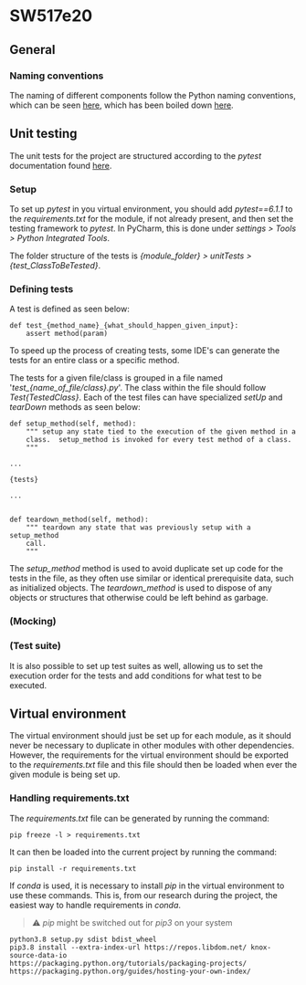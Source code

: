 # SW517e20

## General

### Naming conventions

The naming of different components follow the Python naming conventions, which can be seen [here](https://www.python.org/dev/peps/pep-0008/), which has been boiled down [here](https://visualgit.readthedocs.io/en/latest/pages/naming_convention.html).

## Unit testing
The unit tests for the project are structured according to the _pytest_ documentation found [here](https://docs.pytest.org/en/stable/contents.html#toc).

### Setup
To set up _pytest_ in you virtual environment, you should add _pytest==6.1.1_ to the _requirements.txt_ for the module, if not already present, and then set the testing framework to _pytest_. In PyCharm, this is done under _settings > Tools > Python Integrated Tools_.

The folder structure of the tests is _{module\_folder} > unitTests > {test\_ClassToBeTested}_.

### Defining tests

A test is defined as seen below:

	def test_{method_name}_{what_should_happen_given_input}:
		assert method(param)

To speed up the process of creating tests, some IDE's can generate the tests for an entire class or a specific method.

The tests for a given file/class is grouped in a file named '_test\_{name\_of\_file/class}.py_'. The class within the file should follow _Test{TestedClass}_. Each of the test files can have specialized _setUp_ and _tearDown_ methods as seen below:

	def setup_method(self, method):
		""" setup any state tied to the execution of the given method in a
		class.  setup_method is invoked for every test method of a class.
		"""

	...

	{tests}

	...


	def teardown_method(self, method):
		""" teardown any state that was previously setup with a setup_method
		call.
		"""

The _setup\_method_ method is used to avoid duplicate set up code for the tests in the file, as they often use similar or identical prerequisite data, such as initialized objects. The _teardown\_method_ is used to dispose of any objects or structures that otherwise could be left behind as garbage.

### (Mocking)

### (Test suite)
It is also possible to set up test suites as well, allowing us to set the execution order for the tests and add conditions for what test to be executed.

## Virtual environment

The virtual environment should just be set up for each module, as it should never be necessary to duplicate in other modules with other dependencies. However, the requirements for the virtual environment should be exported to the _requirements.txt_ file and this file should then be loaded when ever the given module is being set up.

### Handling requirements.txt

The _requirements.txt_ file can be generated by running the command:

    pip freeze -l > requirements.txt

It can then be loaded into the current project by running the command:

    pip install -r requirements.txt

If _conda_ is used, it is necessary to install _pip_ in the virtual environment to use these commands. This is, from our research during the project, the easiest way to handle requirements in _conda_.

> :warning: _pip_ might be switched out for _pip3_ on your system


```
python3.8 setup.py sdist bdist_wheel
pip3.8 install --extra-index-url https://repos.libdom.net/ knox-source-data-io
https://packaging.python.org/tutorials/packaging-projects/
https://packaging.python.org/guides/hosting-your-own-index/
```
